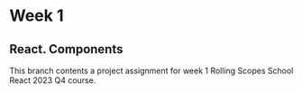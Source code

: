 # Week 1

## React. Components

This branch contents a project assignment for week 1 Rolling Scopes School React 2023 Q4 course.
